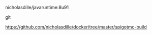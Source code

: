 nicholasdille/javaruntime:8u91

git

https://github.com/nicholasdille/docker/tree/master/spigotmc-build
